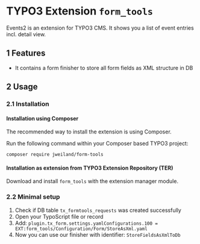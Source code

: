# TYPO3 Extension `form_tools`

Events2 is an extension for TYPO3 CMS. It shows you a list of event entries incl.
detail view.

## 1 Features

* It contains a form finisher to store all form fields as XML structure in DB

## 2 Usage

### 2.1 Installation

#### Installation using Composer

The recommended way to install the extension is using Composer.

Run the following command within your Composer based TYPO3 project:

```
composer require jweiland/form-tools
```

#### Installation as extension from TYPO3 Extension Repository (TER)

Download and install `form_tools` with the extension manager module.

### 2.2 Minimal setup

1) Check if DB table `tx_formtools_requests` was created successfully
2) Open your TypoScript file or record
3) Add: `plugin.tx_form.settings.yamlConfigurations.100 = EXT:form_tools/Configuration/Form/StoreAsXml.yaml`
4) Now you can use our finisher with identifier: `StoreFieldsAsXmlToDb`
